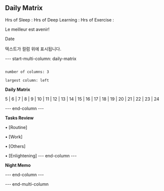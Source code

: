 ## Daily Matrix
Hrs of Sleep : 
Hrs of Deep Learning :
Hrs of Exercise :


Le meilleur est avenir!

Date

  

텍스트가 컬럼 위에 표시됩니다.

  

--- start-multi-column: daily-matrix

```column-settings

number of columns: 3

largest column: left
```

**Daily Matrix**

  

5 | 6 | 7 | 8 | 9 | 10 | 11 | 12 | 13 | 14 | 15 | 16 | 17 | 18 | 19 | 20 | 21 | 22 | 23 | 24

  
--- end-column ---
  

**Tasks Review**

  

• [Routine]

• [Work]

• [Others]

• [Enlightening]
--- end-column ---
  

**Night Memo**

  
--- end-column ---


--- end-multi-column 